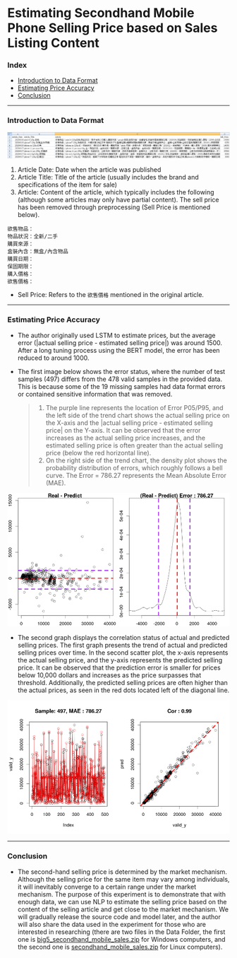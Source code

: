 # Estimating Secondhand Mobile Phone Selling Price based on Sales Listing Content
### Index

* [Introduction to Data Format](#Data格式介紹)
* [Estimating Price Accuracy](#估計價格準確度)
* [Conclusion](#結論)
----

<a name="Data格式介紹"/>

### Introduction to Data Format

![](/pic/data_format.png)

1. Article Date: Date when the article was published
1. Article Title: Title of the article (usually includes the brand and specifications of the item for sale)
1. Article: Content of the article, which typically includes the following (although some articles may only have partial content). The sell price has been removed through preprocessing (Sell Price is mentioned below).

```
欲售物品：
物品狀況：全新/二手
購買來源：
盒裝內含：無盒/內含物品
購買日期：
保固期限：
購入價格：
欲售價格：       
```
* Sell Price: Refers to the `欲售價格` mentioned in the original article.

----

<a name="估計價格準確度"/>

### Estimating Price Accuracy

*  The author originally used LSTM to estimate prices, but the average error (|actual selling price - estimated selling price|) was around 1500. After a long tuning process using the BERT model, the error has been reduced to around 1000.

*  The first image below shows the error status, where the number of test samples (497) differs from the 478 valid samples in the provided data. This is because some of the 19 missing samples had data format errors or contained sensitive information that was removed.

   > 1. The purple line represents the location of Error P05/P95, and the left side of the trend chart shows the actual selling price on the X-axis and the |actual selling price - estimated selling price| on the Y-axis. It can be observed that the error increases as the actual selling price increases, and the estimated selling price is often greater than the actual selling price (below the red horizontal line).
   > 2. On the right side of the trend chart, the density plot shows the probability distribution of errors, which roughly follows a bell curve. The Error = 786.27 represents the Mean Absolute Error (MAE).

![](/pic/Error_Status.png)

*  The second graph displays the correlation status of actual and predicted selling prices. The first graph presents the trend of actual and predicted selling prices over time. In the second scatter plot, the x-axis represents the actual selling price, and the y-axis represents the predicted selling price. It can be observed that the prediction error is smaller for prices below 10,000 dollars and increases as the price surpasses that threshold. Additionally, the predicted selling prices are often higher than the actual prices, as seen in the red dots located left of the diagonal line.

![](/pic/Corr_Status.png)

----

<a name="結論"/>

### Conclusion

* The second-hand selling price is determined by the market mechanism. Although the selling price for the same item may vary among individuals, it will inevitably converge to a certain range under the market mechanism. The purpose of this experiment is to demonstrate that with enough data, we can use NLP to estimate the selling price based on the content of the selling article and get close to the market mechanism. We will gradually release the source code and model later, and the author will also share the data used in the experiment for those who are interested in researching (there are two files in the Data Folder, the first one is [big5_secondhand_mobile_sales.zip](/data/big5_secondhand_mobile_sales.zip) for Windows computers, and the second one is [secondhand_mobile_sales.zip](secondhand_mobile_sales.zip) for Linux computers).
